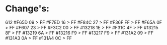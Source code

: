 # Change's:
612
#F65D  09 > FF
#F7ED  16 > FF
#F84C  27 > FF
#F36F  FF > FF
#F65A  0F > FF
#F607  23 > FF
#F3C2  00 > FF
#13218  1E > FF
#F31C  4F > FF
#13215  8F > FF
#13219	6A > FF
#13216	F9 > FF
#13217	F9 > FF
#131A2	09 > FF
#131A3	0A > FF
#131A4	0C > FF
